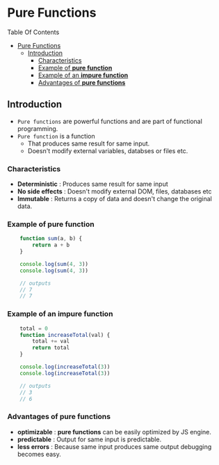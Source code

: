 # Pure Functions

Table Of Contents
- [Pure Functions](#pure-functions)
  - [Introduction](#introduction)
    - [Characteristics](#characteristics)
    - [Example of **pure function**](#example-of-pure-function)
    - [Example of an **impure function**](#example-of-an-impure-function)
    - [Advantages of **pure functions**](#advantages-of-pure-functions)


## Introduction

- `Pure functions` are powerful functions and are part of functional programming.
- `Pure function` is a function
  - That produces same result for same input.
  - Doesn't modify external variables, databses or files etc.

### Characteristics

- **Deterministic** : Produces same result for same input
- **No side effects** : Doesn't modify external DOM, files, databases etc
- **Immutable** : Returns a copy of data and doesn't change the original data.

### Example of **pure function**

  ```Javascript
      function sum(a, b) {
          return a + b
      }

      console.log(sum(4, 3))
      console.log(sum(4, 3))

      // outputs
      // 7
      // 7
  ```
### Example of an **impure function**

  ```Javascript
      total = 0
      function increaseTotal(val) {
          total += val
          return total
      }

      console.log(increaseTotal(3))
      console.log(increaseTotal(3))

      // outputs
      // 3
      // 6
  ```

### Advantages of **pure functions**

- **optimizable** : **pure functions** can be easily optimized by JS engine.
- **predictable** : Output for same input is predictable.
- **less errors** : Because same input produces same output debugging becomes easy. 